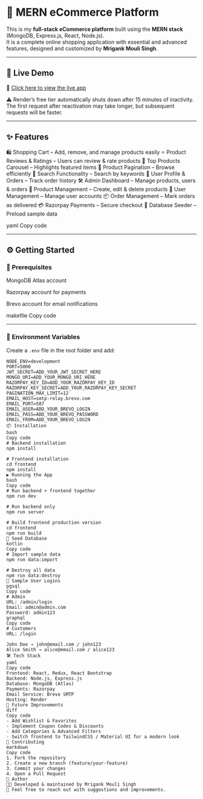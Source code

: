 # 🛒 MERN eCommerce Platform  

This is my **full-stack eCommerce platform** built using the **MERN stack** (MongoDB, Express.js, React, Node.js).  
It is a complete online shopping application with essential and advanced features, designed and customized by **Mrigank Mouli Singh**.  

---

## 🚀 Live Demo  
🔗 [Click here to view the live app](https://mern-shop-abxs.onrender.com/)  

⚠️ Render’s free tier automatically shuts down after 15 minutes of inactivity.  
The first request after reactivation may take longer, but subsequent requests will be faster.  

---

## ✨ Features  

🛍️ Shopping Cart – Add, remove, and manage products easily
⭐ Product Reviews & Ratings – Users can review & rate products
🎡 Top Products Carousel – Highlights featured items
📄 Product Pagination – Browse efficiently
🔎 Search Functionality – Search by keywords
👤 User Profile & Orders – Track order history
🛠️ Admin Dashboard – Manage products, users & orders
🛒 Product Management – Create, edit & delete products
👥 User Management – Manage user accounts
📦 Order Management – Mark orders as delivered
💳 Razorpay Payments – Secure checkout
🌱 Database Seeder – Preload sample data

yaml
Copy code

---

## ⚙️ Getting Started  

### 🔑 Prerequisites  
MongoDB Atlas account

Razorpay account for payments

Brevo account for email notifications

makefile
Copy code

---

### 📑 Environment Variables  

Create a `.env` file in the root folder and add:  

```env
NODE_ENV=development
PORT=5000
JWT_SECRET=ADD_YOUR_JWT_SECRET_HERE
MONGO_URI=ADD_YOUR_MONGO_URI_HERE
RAZORPAY_KEY_ID=ADD_YOUR_RAZORPAY_KEY_ID
RAZORPAY_KEY_SECRET=ADD_YOUR_RAZORPAY_KEY_SECRET
PAGINATION_MAX_LIMIT=12
EMAIL_HOST=smtp-relay.brevo.com
EMAIL_PORT=587
EMAIL_USER=ADD_YOUR_BREVO_LOGIN
EMAIL_PASS=ADD_YOUR_BREVO_PASSWORD
EMAIL_FROM=ADD_YOUR_BREVO_LOGIN
📦 Installation
bash
Copy code
# Backend installation
npm install

# Frontend installation
cd frontend
npm install
▶️ Running the App
bash
Copy code
# Run backend + frontend together
npm run dev

# Run backend only
npm run server

# Build frontend production version
cd frontend
npm run build
🌱 Seed Database
kotlin
Copy code
# Import sample data
npm run data:import

# Destroy all data
npm run data:destroy
👥 Sample User Logins
pgsql
Copy code
# Admin
URL: /admin/login
Email: admin@admin.com
Password: admin123
graphql
Copy code
# Customers
URL: /login

John Doe → john@email.com / john123  
Alice Smith → alice@email.com / alice123  
🛠️ Tech Stack
yaml
Copy code
Frontend: React, Redux, React Bootstrap  
Backend: Node.js, Express.js  
Database: MongoDB (Atlas)  
Payments: Razorpay  
Email Service: Brevo SMTP  
Hosting: Render  
🔮 Future Improvements
diff
Copy code
- Add Wishlist & Favorites  
- Implement Coupon Codes & Discounts  
- Add Categories & Advanced Filters  
- Switch frontend to TailwindCSS / Material UI for a modern look  
🤝 Contributing
markdown
Copy code
1. Fork the repository  
2. Create a new branch (feature/your-feature)  
3. Commit your changes  
4. Open a Pull Request  
📌 Author
👨‍💻 Developed & maintained by Mrigank Mouli Singh
📧 Feel free to reach out with suggestions and improvements.
